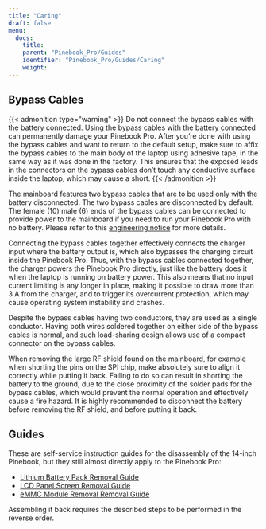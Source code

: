 ```yaml
---
title: "Caring"
draft: false
menu:
  docs:
    title:
    parent: "Pinebook_Pro/Guides"
    identifier: "Pinebook_Pro/Guides/Caring"
    weight:
---
```


## Bypass Cables
	
{{< admonition type="warning" >}}
 Do not connect the bypass cables with the battery connected. Using the bypass cables with the battery connected can permanently damage your Pinebook Pro. After you’re done with using the bypass cables and want to return to the default setup, make sure to affix the bypass cables to the main body of the laptop using adhesive tape, in the same way as it was done in the factory. This ensures that the exposed leads in the connectors on the bypass cables don’t touch any conductive surface inside the laptop, which may cause a short.
{{< /admonition >}}

The mainboard features two bypass cables that are to be used only with the battery disconnected. The two bypass cables are disconnected by default. The female (10) male (6) ends of the bypass cables can be connected to provide power to the mainboard if you need to run your Pinebook Pro with no battery. Please refer to this [engineering notice](https://files.pine64.org/doc/PinebookPro/PinebookPro_Engineering_Notice.pdf) for more details.

Connecting the bypass cables together effectively connects the charger input where the battery output is, which also bypasses the charging circuit inside the Pinebook Pro. Thus, with the bypass cables connected together, the charger powers the Pinebook Pro directly, just like the battery does it when the laptop is running on battery power. This also means that no input current limiting is any longer in place, making it possible to draw more than 3&nbsp;A from the charger, and to trigger its overcurrent protection, which may cause operating system instability and crashes.

Despite the bypass cables having two conductors, they are used as a single conductor. Having both wires soldered together on either side of the bypass cables is normal, and such load-sharing design allows use of a compact connector on the bypass cables.

When removing the large RF shield found on the mainboard, for example when shorting the pins on the SPI chip, make absolutely sure to align it correctly while putting it back. Failing to do so can result in shorting the battery to the ground, due to the close proximity of the solder pads for the bypass cables, which would prevent the normal operation and effectively cause a fire hazard. It is highly recommended to disconnect the battery before removing the RF shield, and before putting it back.

## Guides

These are self-service instruction guides for the disassembly of the 14-inch Pinebook, but they still almost directly apply to the Pinebook Pro:

* [Lithium Battery Pack Removal Guide](https://files.pine64.org/doc/pinebook/guide/Pinebook_14-Battery_Removal_Guide.pdf)
* [LCD Panel Screen Removal Guide](https://files.pine64.org/doc/pinebook/guide/Pinebook_14-Screen_Removal_Guide.pdf)
* [eMMC Module Removal Removal Guide](https://files.pine64.org/doc/pinebook/guide/Pinebook_14-eMMC_Removal_Guide.pdf)

Assembling it back requires the described steps to be performed in the reverse order.
